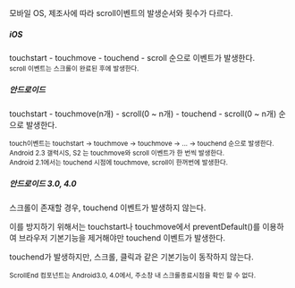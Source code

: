 모바일 OS, 제조사에 따라 scroll이벤트의 발생순서와 횟수가 다르다.

##### iOS

touchstart - touchmove - touchend - scroll 순으로 이벤트가 발생한다.
<br /> 
<small>scroll 이벤트는 스크롤이 완료된 후에 발생한다.</small>

##### 안드로이드

touchstart - touchmove(n개) - scroll(0 ~ n개) - touchend - scroll(0 ~ n개) 순으로 발생한다.

<small>touch이벤트는 touchstart -> touchmove -> touchmove -> ... -> touchend 순으로 발생한다.<br />
Android 2.3 갤럭시S, S2 는 touchmove와 scroll 이벤트가 한 번씩 발생한다.<br />
Android 2.1에서는 touchend 시점에 touchmove, scroll이 한꺼번에 발생한다.</small>

##### 안드로이드 3.0, 4.0

스크롤이 존재할 경우, touchend 이벤트가 발생하지 않는다.

이를 방지하기 위해서는 touchstart나 touchmove에서 preventDefault()를 이용하여 브라우저 기본기능을 제거해야만 touchend 이벤트가 발생한다.

touchend가 발생하지만, 스크롤, 클릭과 같은 기본기능이 동작하지 않는다.

<small>ScrollEnd 컴포넌트는 Android3.0, 4.0에서, 주소창 내 스크롤종료시점을 확인 할 수 없다.</small>